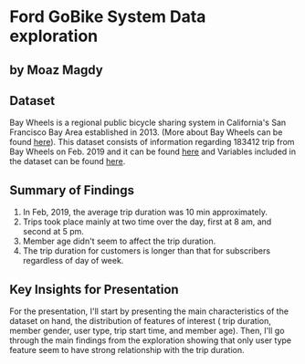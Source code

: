 # Ford GoBike System Data exploration
## by Moaz Magdy


## Dataset
Bay Wheels is a regional public bicycle sharing system in California's San Francisco Bay Area established in 2013. (More about Bay Wheels can be found [here](https://en.wikipedia.org/wiki/Bay_Wheels)). 
This dataset consists of information regarding 183412 trip from Bay Wheels on Feb. 2019 and it can be found [here](https://s3.amazonaws.com/baywheels-data/index.html) and Variables included in the dataset can be found [here](https://www.lyft.com/bikes/bay-wheels/system-data).



## Summary of Findings


 1. In Feb, 2019, the average trip duration was 10 min approximately.
  2. Trips took place mainly at two time over the day, first at 8 am, and second at 5 pm.
  3. Member age didn't seem to affect the trip duration.
  4. The trip duration for customers is longer than that for subscribers regardless of day of week.




## Key Insights for Presentation

For the presentation, I'll start by presenting the main characteristics of the dataset on hand, the distribution of features of interest ( trip duration, member gender, user type, trip start time, and member age). Then, I'll go through the main findings from the exploration showing that only user type feature seem to have strong relationship with the trip duration.